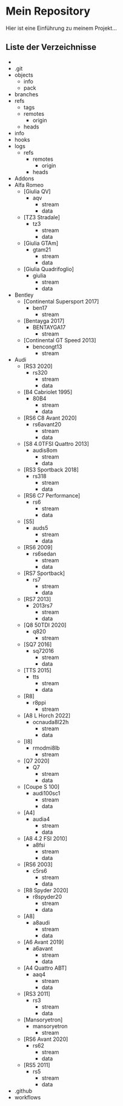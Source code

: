 # Mein Repository

Hier ist eine Einführung zu meinem Projekt...

## Liste der Verzeichnisse

<!-- DIR_LIST_START -->
   - 
   - .git
   - objects
      - info
      - pack
   - branches
   - refs
      - tags
      - remotes
         - origin
      - heads
   - info
   - hooks
   - logs
      - refs
         - remotes
            - origin
         - heads
   - Addons
   - Alfa Romeo
      - [Giulia QV]
         - aqv
            - stream
            - data
      - [TZ3 Stradale]
         - tz3
            - stream
            - data
      - [Giulia GTAm]
         - gtam21
            - stream
            - data
      - [Giulia Quadrifoglio]
         - giulia
            - stream
            - data
   - Bentley
      - [Continental Supersport 2017]
         - ben17
            - stream
      - [Bentayga 2017]
         - BENTAYGA17
            - stream
      - [Continental GT Speed 2013]
         - bencongt13
            - stream
   - Audi
      - [RS3 2020]
         - rs320
            - stream
            - data
      - [B4 Cabriolet 1995]
         - 80B4
            - stream
            - data
      - [RS6 C8 Avant 2020]
         - rs6avant20
            - stream
            - data
      - [S8 4.0TFSI Quattro 2013]
         - audis8om
            - stream
            - data
      - [RS3 Sportback 2018]
         - rs318
            - stream
            - data
      - [RS6 C7 Performance]
         - rs6
            - stream
            - data
      - [S5]
         - auds5
            - stream
            - data
      - [RS6 2009]
         - rs6sedan
            - stream
            - data
      - [RS7 Sportback]
         - rs7
            - stream
            - data
      - [RS7 2013]
         - 2013rs7
            - stream
            - data
      - [Q8 50TDI 2020]
         - q820
            - stream
      - [SQ7 2016]
         - sq72016
            - stream
            - data
      - [TTS 2015]
         - tts
            - stream
            - data
      - [R8]
         - r8ppi
            - stream
      - [A8 L Horch 2022]
         - ocnauda8l22h
            - stream
            - data
      - [I8]
         - rmodmi8lb
            - stream
      - [Q7 2020]
         - Q7
            - stream
            - data
      - [Coupe S 100]
         - audi100sc1
            - stream
            - data
      - [A4]
         - audia4
            - stream
            - data
      - [A8 4.2 FSI 2010]
         - a8fsi
            - stream
            - data
      - [RS6 2003]
         - c5rs6
            - stream
            - data
      - [R8 Spyder 2020]
         - r8spyder20
            - stream
            - data
      - [A8]
         - a8audi
            - stream
            - data
      - [A6 Avant 2019]
         - a6avant
            - stream
            - data
      - [A4 Quattro ABT]
         - aaq4
            - stream
            - data
      - [RS3 2011]
         - rs3
            - stream
            - data
      - [Mansoryetron]
         - mansoryetron
            - stream
      - [RS6 Avant 2020]
         - rs62
            - stream
            - data
      - [RS5 2011]
         - rs5
            - stream
            - data
   - .github
   - workflows
<!-- DIR_LIST_END -->
<!-- DIR_LIST_END -->
<!-- DIR_LIST_END -->
<!-- DIR_LIST_END -->
<!-- DIR_LIST_END -->
<!-- DIR_LIST_END -->
<!-- DIR_LIST_END -->
<!-- DIR_LIST_END -->
<!-- DIR_LIST_END -->
<!-- DIR_LIST_END -->
<!-- DIR_LIST_END -->
<!-- DIR_LIST_END -->
<!-- DIR_LIST_END -->
<!-- DIR_LIST_END -->
<!-- DIR_LIST_END -->
<!-- DIR_LIST_END -->
<!-- DIR_LIST_END -->
<!-- DIR_LIST_END -->
<!-- DIR_LIST_END -->
<!-- DIR_LIST_END -->
<!-- DIR_LIST_END -->
<!-- DIR_LIST_END -->
<!-- DIR_LIST_END -->
<!-- DIR_LIST_END -->
<!-- DIR_LIST_END -->
<!-- DIR_LIST_END -->
<!-- DIR_LIST_END -->
<!-- DIR_LIST_END -->
<!-- DIR_LIST_END -->
<!-- DIR_LIST_END -->
<!-- DIR_LIST_END -->
<!-- DIR_LIST_END -->
<!-- DIR_LIST_END -->
<!-- DIR_LIST_END -->
<!-- DIR_LIST_END -->
<!-- DIR_LIST_END -->
<!-- DIR_LIST_END -->
<!-- DIR_LIST_END -->
<!-- DIR_LIST_END -->
<!-- DIR_LIST_END -->
<!-- DIR_LIST_END -->
<!-- DIR_LIST_END -->
<!-- DIR_LIST_END -->
<!-- DIR_LIST_END -->
<!-- DIR_LIST_END -->
<!-- DIR_LIST_END -->
<!-- DIR_LIST_END -->
<!-- DIR_LIST_END -->
<!-- DIR_LIST_END -->
<!-- DIR_LIST_END -->
<!-- DIR_LIST_END -->
<!-- DIR_LIST_END -->
<!-- DIR_LIST_END -->
<!-- DIR_LIST_END -->
<!-- DIR_LIST_END -->
<!-- DIR_LIST_END -->
<!-- DIR_LIST_END -->
<!-- DIR_LIST_END -->
<!-- DIR_LIST_END -->
<!-- DIR_LIST_END -->
<!-- DIR_LIST_END -->
<!-- DIR_LIST_END -->
<!-- DIR_LIST_END -->
<!-- DIR_LIST_END -->
<!-- DIR_LIST_END -->
<!-- DIR_LIST_END -->
<!-- DIR_LIST_END -->
<!-- DIR_LIST_END -->
<!-- DIR_LIST_END -->
<!-- DIR_LIST_END -->
<!-- DIR_LIST_END -->
<!-- DIR_LIST_END -->
<!-- DIR_LIST_END -->
<!-- DIR_LIST_END -->
<!-- DIR_LIST_END -->
<!-- DIR_LIST_END -->
<!-- DIR_LIST_END -->
<!-- DIR_LIST_END -->
<!-- DIR_LIST_END -->
<!-- DIR_LIST_END -->
<!-- DIR_LIST_END -->
<!-- DIR_LIST_END -->
<!-- DIR_LIST_END -->
<!-- DIR_LIST_END -->
<!-- DIR_LIST_END -->
<!-- DIR_LIST_END -->
<!-- DIR_LIST_END -->
<!-- DIR_LIST_END -->
<!-- DIR_LIST_END -->
<!-- DIR_LIST_END -->
<!-- DIR_LIST_END -->
<!-- DIR_LIST_END -->
<!-- DIR_LIST_END -->
<!-- DIR_LIST_END -->
<!-- DIR_LIST_END -->
<!-- DIR_LIST_END -->
<!-- DIR_LIST_END -->
<!-- DIR_LIST_END -->
<!-- DIR_LIST_END -->
<!-- DIR_LIST_END -->
<!-- DIR_LIST_END -->
<!-- DIR_LIST_END -->
<!-- DIR_LIST_END -->
<!-- DIR_LIST_END -->
<!-- DIR_LIST_END -->
<!-- DIR_LIST_END -->
<!-- DIR_LIST_END -->
<!-- DIR_LIST_END -->
<!-- DIR_LIST_END -->
<!-- DIR_LIST_END -->
<!-- DIR_LIST_END -->
<!-- DIR_LIST_END -->
<!-- DIR_LIST_END -->
<!-- DIR_LIST_END -->
<!-- DIR_LIST_END -->
<!-- DIR_LIST_END -->
<!-- DIR_LIST_END -->
<!-- DIR_LIST_END -->
<!-- DIR_LIST_END -->
<!-- DIR_LIST_END -->
<!-- DIR_LIST_END -->
<!-- DIR_LIST_END -->
<!-- DIR_LIST_END -->
<!-- DIR_LIST_END -->
<!-- DIR_LIST_END -->
<!-- DIR_LIST_END -->
<!-- DIR_LIST_END -->
<!-- DIR_LIST_END -->
<!-- DIR_LIST_END -->
<!-- DIR_LIST_END -->
<!-- DIR_LIST_END -->
<!-- DIR_LIST_END -->
<!-- DIR_LIST_END -->
<!-- DIR_LIST_END -->
<!-- DIR_LIST_END -->
<!-- DIR_LIST_END -->
<!-- DIR_LIST_END -->
<!-- DIR_LIST_END -->
<!-- DIR_LIST_END -->
<!-- DIR_LIST_END -->
<!-- DIR_LIST_END -->
<!-- DIR_LIST_END -->
<!-- DIR_LIST_END -->
<!-- DIR_LIST_END -->
<!-- DIR_LIST_END -->
<!-- DIR_LIST_END -->
<!-- DIR_LIST_END -->
<!-- DIR_LIST_END -->
<!-- DIR_LIST_END -->
<!-- DIR_LIST_END -->
<!-- DIR_LIST_END -->
<!-- DIR_LIST_END -->
<!-- DIR_LIST_END -->
<!-- DIR_LIST_END -->
<!-- DIR_LIST_END -->
<!-- DIR_LIST_END -->
<!-- DIR_LIST_END -->
<!-- DIR_LIST_END -->
<!-- DIR_LIST_END -->
<!-- DIR_LIST_END -->
<!-- DIR_LIST_END -->
<!-- DIR_LIST_END -->
<!-- DIR_LIST_END -->
<!-- DIR_LIST_END -->
<!-- DIR_LIST_END -->
<!-- DIR_LIST_END -->
<!-- DIR_LIST_END -->
<!-- DIR_LIST_END -->
<!-- DIR_LIST_END -->
<!-- DIR_LIST_END -->
<!-- DIR_LIST_END -->
<!-- DIR_LIST_END -->
<!-- DIR_LIST_END -->
<!-- DIR_LIST_END -->
<!-- DIR_LIST_END -->
<!-- DIR_LIST_END -->
<!-- DIR_LIST_END -->
<!-- DIR_LIST_END -->
<!-- DIR_LIST_END -->
<!-- DIR_LIST_END -->
<!-- DIR_LIST_END -->
<!-- DIR_LIST_END -->
<!-- DIR_LIST_END -->
<!-- DIR_LIST_END -->
<!-- DIR_LIST_END -->
<!-- DIR_LIST_END -->
<!-- DIR_LIST_END -->
<!-- DIR_LIST_END -->
<!-- DIR_LIST_END -->
<!-- DIR_LIST_END -->
<!-- DIR_LIST_END -->
<!-- DIR_LIST_END -->
<!-- DIR_LIST_END -->
<!-- DIR_LIST_END -->
<!-- DIR_LIST_END -->
<!-- DIR_LIST_END -->
<!-- DIR_LIST_END -->
<!-- DIR_LIST_END -->
<!-- DIR_LIST_END -->
<!-- DIR_LIST_END -->
<!-- DIR_LIST_END -->
<!-- DIR_LIST_END -->
<!-- DIR_LIST_END -->
<!-- DIR_LIST_END -->
<!-- DIR_LIST_END -->
<!-- DIR_LIST_END -->
<!-- DIR_LIST_END -->
<!-- DIR_LIST_END -->
<!-- DIR_LIST_END -->
<!-- DIR_LIST_END -->
<!-- DIR_LIST_END -->
<!-- DIR_LIST_END -->
<!-- DIR_LIST_END -->
<!-- DIR_LIST_END -->
<!-- DIR_LIST_END -->
<!-- DIR_LIST_END -->
<!-- DIR_LIST_END -->
<!-- DIR_LIST_END -->
<!-- DIR_LIST_END -->
<!-- DIR_LIST_END -->
<!-- DIR_LIST_END -->
<!-- DIR_LIST_END -->
<!-- DIR_LIST_END -->
<!-- DIR_LIST_END -->
<!-- DIR_LIST_END -->
<!-- DIR_LIST_END -->
<!-- DIR_LIST_END -->
<!-- DIR_LIST_END -->
<!-- DIR_LIST_END -->
<!-- DIR_LIST_END -->
<!-- DIR_LIST_END -->
<!-- DIR_LIST_END -->
<!-- DIR_LIST_END -->
<!-- DIR_LIST_END -->
<!-- DIR_LIST_END -->
<!-- DIR_LIST_END -->
<!-- DIR_LIST_END -->
<!-- DIR_LIST_END -->
<!-- DIR_LIST_END -->
<!-- DIR_LIST_END -->
<!-- DIR_LIST_END -->
<!-- DIR_LIST_END -->
<!-- DIR_LIST_END -->
<!-- DIR_LIST_END -->
<!-- DIR_LIST_END -->
<!-- DIR_LIST_END -->
<!-- DIR_LIST_END -->
<!-- DIR_LIST_END -->
<!-- DIR_LIST_END -->
<!-- DIR_LIST_END -->
<!-- DIR_LIST_END -->
<!-- DIR_LIST_END -->
<!-- DIR_LIST_END -->
<!-- DIR_LIST_END -->
<!-- DIR_LIST_END -->
<!-- DIR_LIST_END -->
<!-- DIR_LIST_END -->
<!-- DIR_LIST_END -->
<!-- DIR_LIST_END -->
<!-- DIR_LIST_END -->
<!-- DIR_LIST_END -->
<!-- DIR_LIST_END -->
<!-- DIR_LIST_END -->
<!-- DIR_LIST_END -->
<!-- DIR_LIST_END -->
<!-- DIR_LIST_END -->
<!-- DIR_LIST_END -->
<!-- DIR_LIST_END -->
<!-- DIR_LIST_END -->
<!-- DIR_LIST_END -->
<!-- DIR_LIST_END -->
<!-- DIR_LIST_END -->
<!-- DIR_LIST_END -->
<!-- DIR_LIST_END -->
<!-- DIR_LIST_END -->
<!-- DIR_LIST_END -->
<!-- DIR_LIST_END -->
<!-- DIR_LIST_END -->
<!-- DIR_LIST_END -->
<!-- DIR_LIST_END -->
<!-- DIR_LIST_END -->
<!-- DIR_LIST_END -->
<!-- DIR_LIST_END -->
<!-- DIR_LIST_END -->
<!-- DIR_LIST_END -->
<!-- DIR_LIST_END -->
<!-- DIR_LIST_END -->
<!-- DIR_LIST_END -->
<!-- DIR_LIST_END -->
<!-- DIR_LIST_END -->
<!-- DIR_LIST_END -->
<!-- DIR_LIST_END -->
<!-- DIR_LIST_END -->
<!-- DIR_LIST_END -->
<!-- DIR_LIST_END -->
<!-- DIR_LIST_END -->
<!-- DIR_LIST_END -->
<!-- DIR_LIST_END -->
<!-- DIR_LIST_END -->
<!-- DIR_LIST_END -->
<!-- DIR_LIST_END -->
<!-- DIR_LIST_END -->
<!-- DIR_LIST_END -->
<!-- DIR_LIST_END -->
<!-- DIR_LIST_END -->
<!-- DIR_LIST_END -->
<!-- DIR_LIST_END -->
<!-- DIR_LIST_END -->
<!-- DIR_LIST_END -->
<!-- DIR_LIST_END -->
<!-- DIR_LIST_END -->
<!-- DIR_LIST_END -->
<!-- DIR_LIST_END -->
<!-- DIR_LIST_END -->
<!-- DIR_LIST_END -->
<!-- DIR_LIST_END -->
<!-- DIR_LIST_END -->
<!-- DIR_LIST_END -->
<!-- DIR_LIST_END -->
<!-- DIR_LIST_END -->
<!-- DIR_LIST_END -->
<!-- DIR_LIST_END -->
<!-- DIR_LIST_END -->
<!-- DIR_LIST_END -->
<!-- DIR_LIST_END -->
<!-- DIR_LIST_END -->
<!-- DIR_LIST_END -->
<!-- DIR_LIST_END -->
<!-- DIR_LIST_END -->
<!-- DIR_LIST_END -->
<!-- DIR_LIST_END -->
<!-- DIR_LIST_END -->
<!-- DIR_LIST_END -->
<!-- DIR_LIST_END -->
<!-- DIR_LIST_END -->
<!-- DIR_LIST_END -->
<!-- DIR_LIST_END -->
<!-- DIR_LIST_END -->
<!-- DIR_LIST_END -->
<!-- DIR_LIST_END -->
<!-- DIR_LIST_END -->
<!-- DIR_LIST_END -->
<!-- DIR_LIST_END -->
<!-- DIR_LIST_END -->
<!-- DIR_LIST_END -->
<!-- DIR_LIST_END -->
<!-- DIR_LIST_END -->
<!-- DIR_LIST_END -->
<!-- DIR_LIST_END -->
<!-- DIR_LIST_END -->
<!-- DIR_LIST_END -->
<!-- DIR_LIST_END -->
<!-- DIR_LIST_END -->
<!-- DIR_LIST_END -->
<!-- DIR_LIST_END -->
<!-- DIR_LIST_END -->
<!-- DIR_LIST_END -->
<!-- DIR_LIST_END -->
<!-- DIR_LIST_END -->
<!-- DIR_LIST_END -->
<!-- DIR_LIST_END -->
<!-- DIR_LIST_END -->
<!-- DIR_LIST_END -->
<!-- DIR_LIST_END -->
<!-- DIR_LIST_END -->
<!-- DIR_LIST_END -->
<!-- DIR_LIST_END -->
<!-- DIR_LIST_END -->
<!-- DIR_LIST_END -->
<!-- DIR_LIST_END -->
<!-- DIR_LIST_END -->
<!-- DIR_LIST_END -->
<!-- DIR_LIST_END -->
<!-- DIR_LIST_END -->
<!-- DIR_LIST_END -->
<!-- DIR_LIST_END -->
<!-- DIR_LIST_END -->
<!-- DIR_LIST_END -->
<!-- DIR_LIST_END -->
<!-- DIR_LIST_END -->
<!-- DIR_LIST_END -->
<!-- DIR_LIST_END -->
<!-- DIR_LIST_END -->
<!-- DIR_LIST_END -->
<!-- DIR_LIST_END -->
<!-- DIR_LIST_END -->
<!-- DIR_LIST_END -->
<!-- DIR_LIST_END -->
<!-- DIR_LIST_END -->
<!-- DIR_LIST_END -->
<!-- DIR_LIST_END -->
<!-- DIR_LIST_END -->
<!-- DIR_LIST_END -->
<!-- DIR_LIST_END -->
<!-- DIR_LIST_END -->
<!-- DIR_LIST_END -->
<!-- DIR_LIST_END -->
<!-- DIR_LIST_END -->
<!-- DIR_LIST_END -->
<!-- DIR_LIST_END -->
<!-- DIR_LIST_END -->
<!-- DIR_LIST_END -->
<!-- DIR_LIST_END -->
<!-- DIR_LIST_END -->
<!-- DIR_LIST_END -->
<!-- DIR_LIST_END -->
<!-- DIR_LIST_END -->
<!-- DIR_LIST_END -->
<!-- DIR_LIST_END -->
<!-- DIR_LIST_END -->
<!-- DIR_LIST_END -->
<!-- DIR_LIST_END -->
<!-- DIR_LIST_END -->
<!-- DIR_LIST_END -->
<!-- DIR_LIST_END -->
<!-- DIR_LIST_END -->
<!-- DIR_LIST_END -->
<!-- DIR_LIST_END -->
<!-- DIR_LIST_END -->
<!-- DIR_LIST_END -->
<!-- DIR_LIST_END -->
<!-- DIR_LIST_END -->
<!-- DIR_LIST_END -->
<!-- DIR_LIST_END -->
<!-- DIR_LIST_END -->
<!-- DIR_LIST_END -->
<!-- DIR_LIST_END -->
<!-- DIR_LIST_END -->
<!-- DIR_LIST_END -->
<!-- DIR_LIST_END -->
<!-- DIR_LIST_END -->
<!-- DIR_LIST_END -->
<!-- DIR_LIST_END -->
<!-- DIR_LIST_END -->
<!-- DIR_LIST_END -->
<!-- DIR_LIST_END -->
<!-- DIR_LIST_END -->
<!-- DIR_LIST_END -->
<!-- DIR_LIST_END -->
<!-- DIR_LIST_END -->
<!-- DIR_LIST_END -->
<!-- DIR_LIST_END -->
<!-- DIR_LIST_END -->
<!-- DIR_LIST_END -->
<!-- DIR_LIST_END -->
<!-- DIR_LIST_END -->
<!-- DIR_LIST_END -->
<!-- DIR_LIST_END -->
<!-- DIR_LIST_END -->
<!-- DIR_LIST_END -->
<!-- DIR_LIST_END -->
<!-- DIR_LIST_END -->
<!-- DIR_LIST_END -->
<!-- DIR_LIST_END -->
<!-- DIR_LIST_END -->
<!-- DIR_LIST_END -->
<!-- DIR_LIST_END -->
<!-- DIR_LIST_END -->
<!-- DIR_LIST_END -->
<!-- DIR_LIST_END -->
<!-- DIR_LIST_END -->
<!-- DIR_LIST_END -->
<!-- DIR_LIST_END -->
<!-- DIR_LIST_END -->
<!-- DIR_LIST_END -->
<!-- DIR_LIST_END -->
<!-- DIR_LIST_END -->
<!-- DIR_LIST_END -->
<!-- DIR_LIST_END -->
<!-- DIR_LIST_END -->
<!-- DIR_LIST_END -->
<!-- DIR_LIST_END -->
<!-- DIR_LIST_END -->
<!-- DIR_LIST_END -->
<!-- DIR_LIST_END -->
<!-- DIR_LIST_END -->
<!-- DIR_LIST_END -->
<!-- DIR_LIST_END -->
<!-- DIR_LIST_END -->
<!-- DIR_LIST_END -->
<!-- DIR_LIST_END -->
<!-- DIR_LIST_END -->
<!-- DIR_LIST_END -->
<!-- DIR_LIST_END -->
<!-- DIR_LIST_END -->
<!-- DIR_LIST_END -->
<!-- DIR_LIST_END -->
<!-- DIR_LIST_END -->
<!-- DIR_LIST_END -->
<!-- DIR_LIST_END -->
<!-- DIR_LIST_END -->
<!-- DIR_LIST_END -->
<!-- DIR_LIST_END -->
<!-- DIR_LIST_END -->
<!-- DIR_LIST_END -->
<!-- DIR_LIST_END -->
<!-- DIR_LIST_END -->
<!-- DIR_LIST_END -->
<!-- DIR_LIST_END -->
<!-- DIR_LIST_END -->
<!-- DIR_LIST_END -->
<!-- DIR_LIST_END -->
<!-- DIR_LIST_END -->
<!-- DIR_LIST_END -->
<!-- DIR_LIST_END -->
<!-- DIR_LIST_END -->
<!-- DIR_LIST_END -->
<!-- DIR_LIST_END -->
<!-- DIR_LIST_END -->
<!-- DIR_LIST_END -->
<!-- DIR_LIST_END -->
<!-- DIR_LIST_END -->
<!-- DIR_LIST_END -->
<!-- DIR_LIST_END -->
<!-- DIR_LIST_END -->
<!-- DIR_LIST_END -->
<!-- DIR_LIST_END -->
<!-- DIR_LIST_END -->
<!-- DIR_LIST_END -->
<!-- DIR_LIST_END -->
<!-- DIR_LIST_END -->
<!-- DIR_LIST_END -->
<!-- DIR_LIST_END -->
<!-- DIR_LIST_END -->
<!-- DIR_LIST_END -->
<!-- DIR_LIST_END -->
<!-- DIR_LIST_END -->
<!-- DIR_LIST_END -->
<!-- DIR_LIST_END -->
<!-- DIR_LIST_END -->
<!-- DIR_LIST_END -->
<!-- DIR_LIST_END -->
<!-- DIR_LIST_END -->
<!-- DIR_LIST_END -->
<!-- DIR_LIST_END -->
<!-- DIR_LIST_END -->
<!-- DIR_LIST_END -->
<!-- DIR_LIST_END -->
<!-- DIR_LIST_END -->
<!-- DIR_LIST_END -->
<!-- DIR_LIST_END -->
<!-- DIR_LIST_END -->
<!-- DIR_LIST_END -->
<!-- DIR_LIST_END -->
<!-- DIR_LIST_END -->
<!-- DIR_LIST_END -->
<!-- DIR_LIST_END -->
<!-- DIR_LIST_END -->
<!-- DIR_LIST_END -->
<!-- DIR_LIST_END -->
<!-- DIR_LIST_END -->
<!-- DIR_LIST_END -->
<!-- DIR_LIST_END -->
<!-- DIR_LIST_END -->
<!-- DIR_LIST_END -->
<!-- DIR_LIST_END -->
<!-- DIR_LIST_END -->
<!-- DIR_LIST_END -->
<!-- DIR_LIST_END -->
<!-- DIR_LIST_END -->
<!-- DIR_LIST_END -->
<!-- DIR_LIST_END -->
<!-- DIR_LIST_END -->
<!-- DIR_LIST_END -->
<!-- DIR_LIST_END -->
<!-- DIR_LIST_END -->
<!-- DIR_LIST_END -->
<!-- DIR_LIST_END -->
<!-- DIR_LIST_END -->
<!-- DIR_LIST_END -->
<!-- DIR_LIST_END -->
<!-- DIR_LIST_END -->
<!-- DIR_LIST_END -->
<!-- DIR_LIST_END -->
<!-- DIR_LIST_END -->
<!-- DIR_LIST_END -->
<!-- DIR_LIST_END -->
<!-- DIR_LIST_END -->
<!-- DIR_LIST_END -->
<!-- DIR_LIST_END -->
<!-- DIR_LIST_END -->
<!-- DIR_LIST_END -->
<!-- DIR_LIST_END -->
<!-- DIR_LIST_END -->
<!-- DIR_LIST_END -->
<!-- DIR_LIST_END -->
<!-- DIR_LIST_END -->
<!-- DIR_LIST_END -->
<!-- DIR_LIST_END -->
<!-- DIR_LIST_END -->
<!-- DIR_LIST_END -->
<!-- DIR_LIST_END -->
<!-- DIR_LIST_END -->
<!-- DIR_LIST_END -->
<!-- DIR_LIST_END -->
<!-- DIR_LIST_END -->
<!-- DIR_LIST_END -->
<!-- DIR_LIST_END -->
<!-- DIR_LIST_END -->
<!-- DIR_LIST_END -->
<!-- DIR_LIST_END -->
<!-- DIR_LIST_END -->
<!-- DIR_LIST_END -->
<!-- DIR_LIST_END -->
<!-- DIR_LIST_END -->
<!-- DIR_LIST_END -->
<!-- DIR_LIST_END -->
<!-- DIR_LIST_END -->
<!-- DIR_LIST_END -->
<!-- DIR_LIST_END -->
<!-- DIR_LIST_END -->
<!-- DIR_LIST_END -->
<!-- DIR_LIST_END -->
<!-- DIR_LIST_END -->
<!-- DIR_LIST_END -->
<!-- DIR_LIST_END -->
<!-- DIR_LIST_END -->
<!-- DIR_LIST_END -->
<!-- DIR_LIST_END -->
<!-- DIR_LIST_END -->
<!-- DIR_LIST_END -->
<!-- DIR_LIST_END -->
<!-- DIR_LIST_END -->
<!-- DIR_LIST_END -->
<!-- DIR_LIST_END -->
<!-- DIR_LIST_END -->
<!-- DIR_LIST_END -->
<!-- DIR_LIST_END -->
<!-- DIR_LIST_END -->
<!-- DIR_LIST_END -->
<!-- DIR_LIST_END -->
<!-- DIR_LIST_END -->
<!-- DIR_LIST_END -->
<!-- DIR_LIST_END -->
<!-- DIR_LIST_END -->
<!-- DIR_LIST_END -->
<!-- DIR_LIST_END -->
<!-- DIR_LIST_END -->
<!-- DIR_LIST_END -->
<!-- DIR_LIST_END -->
<!-- DIR_LIST_END -->
<!-- DIR_LIST_END -->
<!-- DIR_LIST_END -->
<!-- DIR_LIST_END -->
<!-- DIR_LIST_END -->
<!-- DIR_LIST_END -->
<!-- DIR_LIST_END -->
<!-- DIR_LIST_END -->
<!-- DIR_LIST_END -->
<!-- DIR_LIST_END -->
<!-- DIR_LIST_END -->
<!-- DIR_LIST_END -->
<!-- DIR_LIST_END -->
<!-- DIR_LIST_END -->
<!-- DIR_LIST_END -->
<!-- DIR_LIST_END -->
<!-- DIR_LIST_END -->
<!-- DIR_LIST_END -->
<!-- DIR_LIST_END -->
<!-- DIR_LIST_END -->
<!-- DIR_LIST_END -->
<!-- DIR_LIST_END -->
<!-- DIR_LIST_END -->
<!-- DIR_LIST_END -->
<!-- DIR_LIST_END -->
<!-- DIR_LIST_END -->
<!-- DIR_LIST_END -->
<!-- DIR_LIST_END -->
<!-- DIR_LIST_END -->
<!-- DIR_LIST_END -->
<!-- DIR_LIST_END -->
<!-- DIR_LIST_END -->
<!-- DIR_LIST_END -->
<!-- DIR_LIST_END -->
<!-- DIR_LIST_END -->
<!-- DIR_LIST_END -->
<!-- DIR_LIST_END -->
<!-- DIR_LIST_END -->
<!-- DIR_LIST_END -->
<!-- DIR_LIST_END -->
<!-- DIR_LIST_END -->
<!-- DIR_LIST_END -->
<!-- DIR_LIST_END -->
<!-- DIR_LIST_END -->
<!-- DIR_LIST_END -->
<!-- DIR_LIST_END -->
<!-- DIR_LIST_END -->
<!-- DIR_LIST_END -->
<!-- DIR_LIST_END -->
<!-- DIR_LIST_END -->
<!-- DIR_LIST_END -->
<!-- DIR_LIST_END -->
<!-- DIR_LIST_END -->
<!-- DIR_LIST_END -->
<!-- DIR_LIST_END -->
<!-- DIR_LIST_END -->
<!-- DIR_LIST_END -->
<!-- DIR_LIST_END -->
<!-- DIR_LIST_END -->
<!-- DIR_LIST_END -->
<!-- DIR_LIST_END -->
<!-- DIR_LIST_END -->
<!-- DIR_LIST_END -->
<!-- DIR_LIST_END -->
<!-- DIR_LIST_END -->
<!-- DIR_LIST_END -->
<!-- DIR_LIST_END -->
<!-- DIR_LIST_END -->
<!-- DIR_LIST_END -->
<!-- DIR_LIST_END -->
<!-- DIR_LIST_END -->
<!-- DIR_LIST_END -->
<!-- DIR_LIST_END -->
<!-- DIR_LIST_END -->
<!-- DIR_LIST_END -->
<!-- DIR_LIST_END -->
<!-- DIR_LIST_END -->
<!-- DIR_LIST_END -->
<!-- DIR_LIST_END -->
<!-- DIR_LIST_END -->
<!-- DIR_LIST_END -->
<!-- DIR_LIST_END -->
<!-- DIR_LIST_END -->
<!-- DIR_LIST_END -->
<!-- DIR_LIST_END -->
<!-- DIR_LIST_END -->
<!-- DIR_LIST_END -->
<!-- DIR_LIST_END -->
<!-- DIR_LIST_END -->
<!-- DIR_LIST_END -->
<!-- DIR_LIST_END -->
<!-- DIR_LIST_END -->
<!-- DIR_LIST_END -->
<!-- DIR_LIST_END -->
<!-- DIR_LIST_END -->
<!-- DIR_LIST_END -->
<!-- DIR_LIST_END -->
<!-- DIR_LIST_END -->
<!-- DIR_LIST_END -->
<!-- DIR_LIST_END -->
<!-- DIR_LIST_END -->
<!-- DIR_LIST_END -->
<!-- DIR_LIST_END -->
<!-- DIR_LIST_END -->
<!-- DIR_LIST_END -->
<!-- DIR_LIST_END -->
<!-- DIR_LIST_END -->
<!-- DIR_LIST_END -->
<!-- DIR_LIST_END -->
<!-- DIR_LIST_END -->
<!-- DIR_LIST_END -->
<!-- DIR_LIST_END -->
<!-- DIR_LIST_END -->
<!-- DIR_LIST_END -->
<!-- DIR_LIST_END -->
<!-- DIR_LIST_END -->
<!-- DIR_LIST_END -->
<!-- DIR_LIST_END -->
<!-- DIR_LIST_END -->
<!-- DIR_LIST_END -->
<!-- DIR_LIST_END -->
<!-- DIR_LIST_END -->
<!-- DIR_LIST_END -->
<!-- DIR_LIST_END -->
<!-- DIR_LIST_END -->
<!-- DIR_LIST_END -->
<!-- DIR_LIST_END -->
<!-- DIR_LIST_END -->
<!-- DIR_LIST_END -->
<!-- DIR_LIST_END -->
<!-- DIR_LIST_END -->
<!-- DIR_LIST_END -->
<!-- DIR_LIST_END -->
<!-- DIR_LIST_END -->
<!-- DIR_LIST_END -->
<!-- DIR_LIST_END -->
<!-- DIR_LIST_END -->
<!-- DIR_LIST_END -->
<!-- DIR_LIST_END -->
<!-- DIR_LIST_END -->
<!-- DIR_LIST_END -->
<!-- DIR_LIST_END -->
<!-- DIR_LIST_END -->
<!-- DIR_LIST_END -->
<!-- DIR_LIST_END -->
<!-- DIR_LIST_END -->
<!-- DIR_LIST_END -->
<!-- DIR_LIST_END -->
<!-- DIR_LIST_END -->
<!-- DIR_LIST_END -->
<!-- DIR_LIST_END -->
<!-- DIR_LIST_END -->
<!-- DIR_LIST_END -->
<!-- DIR_LIST_END -->
<!-- DIR_LIST_END -->
<!-- DIR_LIST_END -->
<!-- DIR_LIST_END -->
<!-- DIR_LIST_END -->
<!-- DIR_LIST_END -->
<!-- DIR_LIST_END -->
<!-- DIR_LIST_END -->
<!-- DIR_LIST_END -->
<!-- DIR_LIST_END -->
<!-- DIR_LIST_END -->
<!-- DIR_LIST_END -->
<!-- DIR_LIST_END -->
<!-- DIR_LIST_END -->
<!-- DIR_LIST_END -->
<!-- DIR_LIST_END -->
<!-- DIR_LIST_END -->
<!-- DIR_LIST_END -->
<!-- DIR_LIST_END -->
<!-- DIR_LIST_END -->
<!-- DIR_LIST_END -->
<!-- DIR_LIST_END -->
<!-- DIR_LIST_END -->
<!-- DIR_LIST_END -->
<!-- DIR_LIST_END -->
<!-- DIR_LIST_END -->
<!-- DIR_LIST_END -->
<!-- DIR_LIST_END -->
<!-- DIR_LIST_END -->
<!-- DIR_LIST_END -->
<!-- DIR_LIST_END -->
<!-- DIR_LIST_END -->
<!-- DIR_LIST_END -->
<!-- DIR_LIST_END -->
<!-- DIR_LIST_END -->
<!-- DIR_LIST_END -->
<!-- DIR_LIST_END -->
<!-- DIR_LIST_END -->
<!-- DIR_LIST_END -->
<!-- DIR_LIST_END -->
<!-- DIR_LIST_END -->
<!-- DIR_LIST_END -->
<!-- DIR_LIST_END -->
<!-- DIR_LIST_END -->
<!-- DIR_LIST_END -->
<!-- DIR_LIST_END -->
<!-- DIR_LIST_END -->
<!-- DIR_LIST_END -->
<!-- DIR_LIST_END -->
<!-- DIR_LIST_END -->
<!-- DIR_LIST_END -->
<!-- DIR_LIST_END -->
<!-- DIR_LIST_END -->
<!-- DIR_LIST_END -->
<!-- DIR_LIST_END -->
<!-- DIR_LIST_END -->
<!-- DIR_LIST_END -->
<!-- DIR_LIST_END -->
<!-- DIR_LIST_END -->
<!-- DIR_LIST_END -->
<!-- DIR_LIST_END -->
<!-- DIR_LIST_END -->
<!-- DIR_LIST_END -->
<!-- DIR_LIST_END -->
<!-- DIR_LIST_END -->
<!-- DIR_LIST_END -->
<!-- DIR_LIST_END -->
<!-- DIR_LIST_END -->
<!-- DIR_LIST_END -->
<!-- DIR_LIST_END -->
<!-- DIR_LIST_END -->
<!-- DIR_LIST_END -->
<!-- DIR_LIST_END -->
<!-- DIR_LIST_END -->
<!-- DIR_LIST_END -->
<!-- DIR_LIST_END -->
<!-- DIR_LIST_END -->
<!-- DIR_LIST_END -->
<!-- DIR_LIST_END -->
<!-- DIR_LIST_END -->
<!-- DIR_LIST_END -->
<!-- DIR_LIST_END -->
<!-- DIR_LIST_END -->
<!-- DIR_LIST_END -->
<!-- DIR_LIST_END -->
<!-- DIR_LIST_END -->
<!-- DIR_LIST_END -->
<!-- DIR_LIST_END -->
<!-- DIR_LIST_END -->
<!-- DIR_LIST_END -->
<!-- DIR_LIST_END -->
<!-- DIR_LIST_END -->
<!-- DIR_LIST_END -->
<!-- DIR_LIST_END -->
<!-- DIR_LIST_END -->
<!-- DIR_LIST_END -->
<!-- DIR_LIST_END -->
<!-- DIR_LIST_END -->
<!-- DIR_LIST_END -->
<!-- DIR_LIST_END -->
<!-- DIR_LIST_END -->
<!-- DIR_LIST_END -->
<!-- DIR_LIST_END -->
<!-- DIR_LIST_END -->
<!-- DIR_LIST_END -->
<!-- DIR_LIST_END -->
<!-- DIR_LIST_END -->
<!-- DIR_LIST_END -->
<!-- DIR_LIST_END -->
<!-- DIR_LIST_END -->
<!-- DIR_LIST_END -->
<!-- DIR_LIST_END -->
<!-- DIR_LIST_END -->
<!-- DIR_LIST_END -->
<!-- DIR_LIST_END -->
<!-- DIR_LIST_END -->
<!-- DIR_LIST_END -->
<!-- DIR_LIST_END -->
<!-- DIR_LIST_END -->
<!-- DIR_LIST_END -->
<!-- DIR_LIST_END -->
<!-- DIR_LIST_END -->
<!-- DIR_LIST_END -->
<!-- DIR_LIST_END -->
<!-- DIR_LIST_END -->
<!-- DIR_LIST_END -->
<!-- DIR_LIST_END -->
<!-- DIR_LIST_END -->
<!-- DIR_LIST_END -->
<!-- DIR_LIST_END -->
<!-- DIR_LIST_END -->
<!-- DIR_LIST_END -->
<!-- DIR_LIST_END -->
<!-- DIR_LIST_END -->
<!-- DIR_LIST_END -->
<!-- DIR_LIST_END -->
<!-- DIR_LIST_END -->
<!-- DIR_LIST_END -->
<!-- DIR_LIST_END -->
<!-- DIR_LIST_END -->
<!-- DIR_LIST_END -->
<!-- DIR_LIST_END -->
<!-- DIR_LIST_END -->
<!-- DIR_LIST_END -->
<!-- DIR_LIST_END -->
<!-- DIR_LIST_END -->
<!-- DIR_LIST_END -->
<!-- DIR_LIST_END -->
<!-- DIR_LIST_END -->
<!-- DIR_LIST_END -->
<!-- DIR_LIST_END -->
<!-- DIR_LIST_END -->
<!-- DIR_LIST_END -->
<!-- DIR_LIST_END -->
<!-- DIR_LIST_END -->
<!-- DIR_LIST_END -->
<!-- DIR_LIST_END -->
<!-- DIR_LIST_END -->
<!-- DIR_LIST_END -->
<!-- DIR_LIST_END -->
<!-- DIR_LIST_END -->
<!-- DIR_LIST_END -->
<!-- DIR_LIST_END -->
<!-- DIR_LIST_END -->
<!-- DIR_LIST_END -->
<!-- DIR_LIST_END -->
<!-- DIR_LIST_END -->
<!-- DIR_LIST_END -->
<!-- DIR_LIST_END -->
<!-- DIR_LIST_END -->
<!-- DIR_LIST_END -->
<!-- DIR_LIST_END -->
<!-- DIR_LIST_END -->
<!-- DIR_LIST_END -->
<!-- DIR_LIST_END -->
<!-- DIR_LIST_END -->
<!-- DIR_LIST_END -->
<!-- DIR_LIST_END -->
<!-- DIR_LIST_END -->
<!-- DIR_LIST_END -->
<!-- DIR_LIST_END -->
<!-- DIR_LIST_END -->
<!-- DIR_LIST_END -->
<!-- DIR_LIST_END -->
<!-- DIR_LIST_END -->
<!-- DIR_LIST_END -->
<!-- DIR_LIST_END -->
<!-- DIR_LIST_END -->
<!-- DIR_LIST_END -->
<!-- DIR_LIST_END -->
<!-- DIR_LIST_END -->
<!-- DIR_LIST_END -->
<!-- DIR_LIST_END -->
<!-- DIR_LIST_END -->
<!-- DIR_LIST_END -->
<!-- DIR_LIST_END -->
<!-- DIR_LIST_END -->
<!-- DIR_LIST_END -->
<!-- DIR_LIST_END -->
<!-- DIR_LIST_END -->
<!-- DIR_LIST_END -->
<!-- DIR_LIST_END -->
<!-- DIR_LIST_END -->
<!-- DIR_LIST_END -->
<!-- DIR_LIST_END -->
<!-- DIR_LIST_END -->
<!-- DIR_LIST_END -->
<!-- DIR_LIST_END -->
<!-- DIR_LIST_END -->
<!-- DIR_LIST_END -->
<!-- DIR_LIST_END -->
<!-- DIR_LIST_END -->
<!-- DIR_LIST_END -->
<!-- DIR_LIST_END -->
<!-- DIR_LIST_END -->
<!-- DIR_LIST_END -->
<!-- DIR_LIST_END -->
<!-- DIR_LIST_END -->
<!-- DIR_LIST_END -->
<!-- DIR_LIST_END -->
<!-- DIR_LIST_END -->
<!-- DIR_LIST_END -->
<!-- DIR_LIST_END -->
<!-- DIR_LIST_END -->
<!-- DIR_LIST_END -->
<!-- DIR_LIST_END -->
<!-- DIR_LIST_END -->
<!-- DIR_LIST_END -->
<!-- DIR_LIST_END -->
<!-- DIR_LIST_END -->
<!-- DIR_LIST_END -->
<!-- DIR_LIST_END -->
<!-- DIR_LIST_END -->
<!-- DIR_LIST_END -->
<!-- DIR_LIST_END -->
<!-- DIR_LIST_END -->
<!-- DIR_LIST_END -->
<!-- DIR_LIST_END -->
<!-- DIR_LIST_END -->
<!-- DIR_LIST_END -->
<!-- DIR_LIST_END -->
<!-- DIR_LIST_END -->
<!-- DIR_LIST_END -->
<!-- DIR_LIST_END -->
<!-- DIR_LIST_END -->
<!-- DIR_LIST_END -->
<!-- DIR_LIST_END -->
<!-- DIR_LIST_END -->
<!-- DIR_LIST_END -->
<!-- DIR_LIST_END -->
<!-- DIR_LIST_END -->
<!-- DIR_LIST_END -->
<!-- DIR_LIST_END -->
<!-- DIR_LIST_END -->
<!-- DIR_LIST_END -->
<!-- DIR_LIST_END -->
<!-- DIR_LIST_END -->
<!-- DIR_LIST_END -->
<!-- DIR_LIST_END -->
<!-- DIR_LIST_END -->
<!-- DIR_LIST_END -->
<!-- DIR_LIST_END -->
<!-- DIR_LIST_END -->
<!-- DIR_LIST_END -->
<!-- DIR_LIST_END -->
<!-- DIR_LIST_END -->
<!-- DIR_LIST_END -->
<!-- DIR_LIST_END -->
<!-- DIR_LIST_END -->
<!-- DIR_LIST_END -->
<!-- DIR_LIST_END -->
<!-- DIR_LIST_END -->
<!-- DIR_LIST_END -->
<!-- DIR_LIST_END -->
<!-- DIR_LIST_END -->
<!-- DIR_LIST_END -->
<!-- DIR_LIST_END -->
<!-- DIR_LIST_END -->
<!-- DIR_LIST_END -->
<!-- DIR_LIST_END -->
<!-- DIR_LIST_END -->
<!-- DIR_LIST_END -->
<!-- DIR_LIST_END -->
<!-- DIR_LIST_END -->
<!-- DIR_LIST_END -->
<!-- DIR_LIST_END -->
<!-- DIR_LIST_END -->
<!-- DIR_LIST_END -->
<!-- DIR_LIST_END -->
<!-- DIR_LIST_END -->
<!-- DIR_LIST_END -->
<!-- DIR_LIST_END -->
<!-- DIR_LIST_END -->
<!-- DIR_LIST_END -->
<!-- DIR_LIST_END -->
<!-- DIR_LIST_END -->
<!-- DIR_LIST_END -->
<!-- DIR_LIST_END -->
<!-- DIR_LIST_END -->
<!-- DIR_LIST_END -->
<!-- DIR_LIST_END -->
<!-- DIR_LIST_END -->
<!-- DIR_LIST_END -->
<!-- DIR_LIST_END -->
<!-- DIR_LIST_END -->
<!-- DIR_LIST_END -->
<!-- DIR_LIST_END -->
<!-- DIR_LIST_END -->
<!-- DIR_LIST_END -->
<!-- DIR_LIST_END -->
<!-- DIR_LIST_END -->
<!-- DIR_LIST_END -->
<!-- DIR_LIST_END -->
<!-- DIR_LIST_END -->
<!-- DIR_LIST_END -->
<!-- DIR_LIST_END -->
<!-- DIR_LIST_END -->
<!-- DIR_LIST_END -->
<!-- DIR_LIST_END -->
<!-- DIR_LIST_END -->
<!-- DIR_LIST_END -->
<!-- DIR_LIST_END -->
<!-- DIR_LIST_END -->
<!-- DIR_LIST_END -->
<!-- DIR_LIST_END -->
<!-- DIR_LIST_END -->
<!-- DIR_LIST_END -->
<!-- DIR_LIST_END -->
<!-- DIR_LIST_END -->
<!-- DIR_LIST_END -->
<!-- DIR_LIST_END -->
<!-- DIR_LIST_END -->
<!-- DIR_LIST_END -->
<!-- DIR_LIST_END -->
<!-- DIR_LIST_END -->
<!-- DIR_LIST_END -->
<!-- DIR_LIST_END -->
<!-- DIR_LIST_END -->
<!-- DIR_LIST_END -->
<!-- DIR_LIST_END -->
<!-- DIR_LIST_END -->
<!-- DIR_LIST_END -->
<!-- DIR_LIST_END -->
<!-- DIR_LIST_END -->
<!-- DIR_LIST_END -->
<!-- DIR_LIST_END -->
<!-- DIR_LIST_END -->
<!-- DIR_LIST_END -->
<!-- DIR_LIST_END -->
<!-- DIR_LIST_END -->
<!-- DIR_LIST_END -->
<!-- DIR_LIST_END -->
<!-- DIR_LIST_END -->
<!-- DIR_LIST_END -->
<!-- DIR_LIST_END -->
<!-- DIR_LIST_END -->
<!-- DIR_LIST_END -->
<!-- DIR_LIST_END -->
<!-- DIR_LIST_END -->
<!-- DIR_LIST_END -->
<!-- DIR_LIST_END -->
<!-- DIR_LIST_END -->
<!-- DIR_LIST_END -->
<!-- DIR_LIST_END -->
<!-- DIR_LIST_END -->
<!-- DIR_LIST_END -->
<!-- DIR_LIST_END -->
<!-- DIR_LIST_END -->
<!-- DIR_LIST_END -->
<!-- DIR_LIST_END -->
<!-- DIR_LIST_END -->
<!-- DIR_LIST_END -->
<!-- DIR_LIST_END -->
<!-- DIR_LIST_END -->
<!-- DIR_LIST_END -->
<!-- DIR_LIST_END -->
<!-- DIR_LIST_END -->
<!-- DIR_LIST_END -->
<!-- DIR_LIST_END -->
<!-- DIR_LIST_END -->
<!-- DIR_LIST_END -->
<!-- DIR_LIST_END -->
<!-- DIR_LIST_END -->
<!-- DIR_LIST_END -->
<!-- DIR_LIST_END -->
<!-- DIR_LIST_END -->
<!-- DIR_LIST_END -->
<!-- DIR_LIST_END -->
<!-- DIR_LIST_END -->
<!-- DIR_LIST_END -->
<!-- DIR_LIST_END -->
<!-- DIR_LIST_END -->
<!-- DIR_LIST_END -->
<!-- DIR_LIST_END -->
<!-- DIR_LIST_END -->
<!-- DIR_LIST_END -->
<!-- DIR_LIST_END -->
<!-- DIR_LIST_END -->
<!-- DIR_LIST_END -->
<!-- DIR_LIST_END -->
<!-- DIR_LIST_END -->
<!-- DIR_LIST_END -->
<!-- DIR_LIST_END -->
<!-- DIR_LIST_END -->
<!-- DIR_LIST_END -->
<!-- DIR_LIST_END -->
<!-- DIR_LIST_END -->
<!-- DIR_LIST_END -->
<!-- DIR_LIST_END -->
<!-- DIR_LIST_END -->
<!-- DIR_LIST_END -->
<!-- DIR_LIST_END -->
<!-- DIR_LIST_END -->
<!-- DIR_LIST_END -->
<!-- DIR_LIST_END -->
<!-- DIR_LIST_END -->
<!-- DIR_LIST_END -->
<!-- DIR_LIST_END -->
<!-- DIR_LIST_END -->
<!-- DIR_LIST_END -->
<!-- DIR_LIST_END -->
<!-- DIR_LIST_END -->
<!-- DIR_LIST_END -->
<!-- DIR_LIST_END -->
<!-- DIR_LIST_END -->
<!-- DIR_LIST_END -->
<!-- DIR_LIST_END -->
<!-- DIR_LIST_END -->
<!-- DIR_LIST_END -->
<!-- DIR_LIST_END -->
<!-- DIR_LIST_END -->
<!-- DIR_LIST_END -->
<!-- DIR_LIST_END -->
<!-- DIR_LIST_END -->
<!-- DIR_LIST_END -->
<!-- DIR_LIST_END -->
<!-- DIR_LIST_END -->
<!-- DIR_LIST_END -->
<!-- DIR_LIST_END -->
<!-- DIR_LIST_END -->
<!-- DIR_LIST_END -->
<!-- DIR_LIST_END -->
<!-- DIR_LIST_END -->
<!-- DIR_LIST_END -->
<!-- DIR_LIST_END -->
<!-- DIR_LIST_END -->
<!-- DIR_LIST_END -->
<!-- DIR_LIST_END -->
<!-- DIR_LIST_END -->
<!-- DIR_LIST_END -->
<!-- DIR_LIST_END -->
<!-- DIR_LIST_END -->
<!-- DIR_LIST_END -->
<!-- DIR_LIST_END -->
<!-- DIR_LIST_END -->
<!-- DIR_LIST_END -->
<!-- DIR_LIST_END -->
<!-- DIR_LIST_END -->
<!-- DIR_LIST_END -->
<!-- DIR_LIST_END -->
<!-- DIR_LIST_END -->
<!-- DIR_LIST_END -->
<!-- DIR_LIST_END -->
<!-- DIR_LIST_END -->
<!-- DIR_LIST_END -->
<!-- DIR_LIST_END -->
<!-- DIR_LIST_END -->
<!-- DIR_LIST_END -->
<!-- DIR_LIST_END -->
<!-- DIR_LIST_END -->
<!-- DIR_LIST_END -->
<!-- DIR_LIST_END -->
<!-- DIR_LIST_END -->
<!-- DIR_LIST_END -->
<!-- DIR_LIST_END -->
<!-- DIR_LIST_END -->
<!-- DIR_LIST_END -->
<!-- DIR_LIST_END -->
<!-- DIR_LIST_END -->
<!-- DIR_LIST_END -->
<!-- DIR_LIST_END -->
<!-- DIR_LIST_END -->
<!-- DIR_LIST_END -->
<!-- DIR_LIST_END -->
<!-- DIR_LIST_END -->
<!-- DIR_LIST_END -->
<!-- DIR_LIST_END -->
<!-- DIR_LIST_END -->
<!-- DIR_LIST_END -->
<!-- DIR_LIST_END -->
<!-- DIR_LIST_END -->
<!-- DIR_LIST_END -->
<!-- DIR_LIST_END -->
<!-- DIR_LIST_END -->
<!-- DIR_LIST_END -->
<!-- DIR_LIST_END -->
<!-- DIR_LIST_END -->
<!-- DIR_LIST_END -->
<!-- DIR_LIST_END -->
<!-- DIR_LIST_END -->
<!-- DIR_LIST_END -->
<!-- DIR_LIST_END -->
<!-- DIR_LIST_END -->
<!-- DIR_LIST_END -->
<!-- DIR_LIST_END -->
<!-- DIR_LIST_END -->
<!-- DIR_LIST_END -->
<!-- DIR_LIST_END -->
<!-- DIR_LIST_END -->
<!-- DIR_LIST_END -->
<!-- DIR_LIST_END -->
<!-- DIR_LIST_END -->
<!-- DIR_LIST_END -->
<!-- DIR_LIST_END -->
<!-- DIR_LIST_END -->
<!-- DIR_LIST_END -->
<!-- DIR_LIST_END -->
<!-- DIR_LIST_END -->
<!-- DIR_LIST_END -->
<!-- DIR_LIST_END -->
<!-- DIR_LIST_END -->
<!-- DIR_LIST_END -->
<!-- DIR_LIST_END -->
<!-- DIR_LIST_END -->
<!-- DIR_LIST_END -->
<!-- DIR_LIST_END -->
<!-- DIR_LIST_END -->
<!-- DIR_LIST_END -->
<!-- DIR_LIST_END -->
<!-- DIR_LIST_END -->
<!-- DIR_LIST_END -->
<!-- DIR_LIST_END -->
<!-- DIR_LIST_END -->
<!-- DIR_LIST_END -->
<!-- DIR_LIST_END -->
<!-- DIR_LIST_END -->
<!-- DIR_LIST_END -->
<!-- DIR_LIST_END -->
<!-- DIR_LIST_END -->
<!-- DIR_LIST_END -->
<!-- DIR_LIST_END -->
<!-- DIR_LIST_END -->
<!-- DIR_LIST_END -->
<!-- DIR_LIST_END -->
<!-- DIR_LIST_END -->
<!-- DIR_LIST_END -->
<!-- DIR_LIST_END -->
<!-- DIR_LIST_END -->
<!-- DIR_LIST_END -->
<!-- DIR_LIST_END -->
<!-- DIR_LIST_END -->
<!-- DIR_LIST_END -->
<!-- DIR_LIST_END -->
<!-- DIR_LIST_END -->
<!-- DIR_LIST_END -->
<!-- DIR_LIST_END -->
<!-- DIR_LIST_END -->
<!-- DIR_LIST_END -->
<!-- DIR_LIST_END -->
<!-- DIR_LIST_END -->
<!-- DIR_LIST_END -->
<!-- DIR_LIST_END -->
<!-- DIR_LIST_END -->
<!-- DIR_LIST_END -->
<!-- DIR_LIST_END -->
<!-- DIR_LIST_END -->
<!-- DIR_LIST_END -->
<!-- DIR_LIST_END -->
<!-- DIR_LIST_END -->
<!-- DIR_LIST_END -->
<!-- DIR_LIST_END -->
<!-- DIR_LIST_END -->
<!-- DIR_LIST_END -->
<!-- DIR_LIST_END -->
<!-- DIR_LIST_END -->
<!-- DIR_LIST_END -->
<!-- DIR_LIST_END -->
<!-- DIR_LIST_END -->
<!-- DIR_LIST_END -->
<!-- DIR_LIST_END -->
<!-- DIR_LIST_END -->
<!-- DIR_LIST_END -->
<!-- DIR_LIST_END -->
<!-- DIR_LIST_END -->
<!-- DIR_LIST_END -->
<!-- DIR_LIST_END -->
<!-- DIR_LIST_END -->
<!-- DIR_LIST_END -->
<!-- DIR_LIST_END -->
<!-- DIR_LIST_END -->
<!-- DIR_LIST_END -->
<!-- DIR_LIST_END -->
<!-- DIR_LIST_END -->
<!-- DIR_LIST_END -->
<!-- DIR_LIST_END -->
<!-- DIR_LIST_END -->
<!-- DIR_LIST_END -->
<!-- DIR_LIST_END -->
<!-- DIR_LIST_END -->
<!-- DIR_LIST_END -->
<!-- DIR_LIST_END -->
<!-- DIR_LIST_END -->
<!-- DIR_LIST_END -->
<!-- DIR_LIST_END -->
<!-- DIR_LIST_END -->
<!-- DIR_LIST_END -->
<!-- DIR_LIST_END -->
<!-- DIR_LIST_END -->
<!-- DIR_LIST_END -->
<!-- DIR_LIST_END -->
<!-- DIR_LIST_END -->
<!-- DIR_LIST_END -->
<!-- DIR_LIST_END -->
<!-- DIR_LIST_END -->
<!-- DIR_LIST_END -->
<!-- DIR_LIST_END -->
<!-- DIR_LIST_END -->
<!-- DIR_LIST_END -->
<!-- DIR_LIST_END -->
<!-- DIR_LIST_END -->
<!-- DIR_LIST_END -->
<!-- DIR_LIST_END -->
<!-- DIR_LIST_END -->
<!-- DIR_LIST_END -->
<!-- DIR_LIST_END -->
<!-- DIR_LIST_END -->
<!-- DIR_LIST_END -->
<!-- DIR_LIST_END -->
<!-- DIR_LIST_END -->
<!-- DIR_LIST_END -->
<!-- DIR_LIST_END -->
<!-- DIR_LIST_END -->
<!-- DIR_LIST_END -->
<!-- DIR_LIST_END -->
<!-- DIR_LIST_END -->
<!-- DIR_LIST_END -->
<!-- DIR_LIST_END -->
<!-- DIR_LIST_END -->
<!-- DIR_LIST_END -->
<!-- DIR_LIST_END -->
<!-- DIR_LIST_END -->
<!-- DIR_LIST_END -->
<!-- DIR_LIST_END -->
<!-- DIR_LIST_END -->
<!-- DIR_LIST_END -->
<!-- DIR_LIST_END -->
<!-- DIR_LIST_END -->
<!-- DIR_LIST_END -->
<!-- DIR_LIST_END -->
<!-- DIR_LIST_END -->
<!-- DIR_LIST_END -->
<!-- DIR_LIST_END -->
<!-- DIR_LIST_END -->
<!-- DIR_LIST_END -->
<!-- DIR_LIST_END -->
<!-- DIR_LIST_END -->
<!-- DIR_LIST_END -->
<!-- DIR_LIST_END -->
<!-- DIR_LIST_END -->
<!-- DIR_LIST_END -->
<!-- DIR_LIST_END -->
<!-- DIR_LIST_END -->
<!-- DIR_LIST_END -->
<!-- DIR_LIST_END -->
<!-- DIR_LIST_END -->
<!-- DIR_LIST_END -->
<!-- DIR_LIST_END -->
<!-- DIR_LIST_END -->
<!-- DIR_LIST_END -->
<!-- DIR_LIST_END -->
<!-- DIR_LIST_END -->
<!-- DIR_LIST_END -->
<!-- DIR_LIST_END -->
<!-- DIR_LIST_END -->
<!-- DIR_LIST_END -->
<!-- DIR_LIST_END -->
<!-- DIR_LIST_END -->
<!-- DIR_LIST_END -->
<!-- DIR_LIST_END -->
<!-- DIR_LIST_END -->
<!-- DIR_LIST_END -->
<!-- DIR_LIST_END -->
<!-- DIR_LIST_END -->
<!-- DIR_LIST_END -->
<!-- DIR_LIST_END -->
<!-- DIR_LIST_END -->
<!-- DIR_LIST_END -->
<!-- DIR_LIST_END -->
<!-- DIR_LIST_END -->
<!-- DIR_LIST_END -->
<!-- DIR_LIST_END -->
<!-- DIR_LIST_END -->
<!-- DIR_LIST_END -->
<!-- DIR_LIST_END -->
<!-- DIR_LIST_END -->
<!-- DIR_LIST_END -->
<!-- DIR_LIST_END -->
<!-- DIR_LIST_END -->
<!-- DIR_LIST_END -->
<!-- DIR_LIST_END -->
<!-- DIR_LIST_END -->
<!-- DIR_LIST_END -->
<!-- DIR_LIST_END -->
<!-- DIR_LIST_END -->
<!-- DIR_LIST_END -->
<!-- DIR_LIST_END -->
<!-- DIR_LIST_END -->
<!-- DIR_LIST_END -->
<!-- DIR_LIST_END -->
<!-- DIR_LIST_END -->
<!-- DIR_LIST_END -->
<!-- DIR_LIST_END -->
<!-- DIR_LIST_END -->
<!-- DIR_LIST_END -->
<!-- DIR_LIST_END -->
<!-- DIR_LIST_END -->
<!-- DIR_LIST_END -->
<!-- DIR_LIST_END -->
<!-- DIR_LIST_END -->
<!-- DIR_LIST_END -->
<!-- DIR_LIST_END -->
<!-- DIR_LIST_END -->
<!-- DIR_LIST_END -->
<!-- DIR_LIST_END -->
<!-- DIR_LIST_END -->
<!-- DIR_LIST_END -->
<!-- DIR_LIST_END -->
<!-- DIR_LIST_END -->
<!-- DIR_LIST_END -->
<!-- DIR_LIST_END -->
<!-- DIR_LIST_END -->
<!-- DIR_LIST_END -->
<!-- DIR_LIST_END -->
<!-- DIR_LIST_END -->
<!-- DIR_LIST_END -->
<!-- DIR_LIST_END -->
<!-- DIR_LIST_END -->
<!-- DIR_LIST_END -->
<!-- DIR_LIST_END -->
<!-- DIR_LIST_END -->
<!-- DIR_LIST_END -->
<!-- DIR_LIST_END -->
<!-- DIR_LIST_END -->
<!-- DIR_LIST_END -->
<!-- DIR_LIST_END -->
<!-- DIR_LIST_END -->
<!-- DIR_LIST_END -->
<!-- DIR_LIST_END -->
<!-- DIR_LIST_END -->
<!-- DIR_LIST_END -->
<!-- DIR_LIST_END -->
<!-- DIR_LIST_END -->
<!-- DIR_LIST_END -->
<!-- DIR_LIST_END -->
<!-- DIR_LIST_END -->
<!-- DIR_LIST_END -->
<!-- DIR_LIST_END -->
<!-- DIR_LIST_END -->
<!-- DIR_LIST_END -->
<!-- DIR_LIST_END -->
<!-- DIR_LIST_END -->
<!-- DIR_LIST_END -->
<!-- DIR_LIST_END -->
<!-- DIR_LIST_END -->
<!-- DIR_LIST_END -->
<!-- DIR_LIST_END -->
<!-- DIR_LIST_END -->
<!-- DIR_LIST_END -->
<!-- DIR_LIST_END -->
<!-- DIR_LIST_END -->
<!-- DIR_LIST_END -->
<!-- DIR_LIST_END -->
<!-- DIR_LIST_END -->
<!-- DIR_LIST_END -->
<!-- DIR_LIST_END -->
<!-- DIR_LIST_END -->
<!-- DIR_LIST_END -->
<!-- DIR_LIST_END -->
<!-- DIR_LIST_END -->
<!-- DIR_LIST_END -->
<!-- DIR_LIST_END -->
<!-- DIR_LIST_END -->
<!-- DIR_LIST_END -->
<!-- DIR_LIST_END -->
<!-- DIR_LIST_END -->
<!-- DIR_LIST_END -->
<!-- DIR_LIST_END -->
<!-- DIR_LIST_END -->
<!-- DIR_LIST_END -->
<!-- DIR_LIST_END -->
<!-- DIR_LIST_END -->
<!-- DIR_LIST_END -->
<!-- DIR_LIST_END -->
<!-- DIR_LIST_END -->
<!-- DIR_LIST_END -->
<!-- DIR_LIST_END -->
<!-- DIR_LIST_END -->
<!-- DIR_LIST_END -->
<!-- DIR_LIST_END -->
<!-- DIR_LIST_END -->
<!-- DIR_LIST_END -->
<!-- DIR_LIST_END -->
<!-- DIR_LIST_END -->
<!-- DIR_LIST_END -->
<!-- DIR_LIST_END -->
<!-- DIR_LIST_END -->
<!-- DIR_LIST_END -->
<!-- DIR_LIST_END -->
<!-- DIR_LIST_END -->
<!-- DIR_LIST_END -->
<!-- DIR_LIST_END -->
<!-- DIR_LIST_END -->
<!-- DIR_LIST_END -->
<!-- DIR_LIST_END -->
<!-- DIR_LIST_END -->
<!-- DIR_LIST_END -->
<!-- DIR_LIST_END -->
<!-- DIR_LIST_END -->
<!-- DIR_LIST_END -->
<!-- DIR_LIST_END -->
<!-- DIR_LIST_END -->
<!-- DIR_LIST_END -->
<!-- DIR_LIST_END -->
<!-- DIR_LIST_END -->
<!-- DIR_LIST_END -->
<!-- DIR_LIST_END -->
<!-- DIR_LIST_END -->
<!-- DIR_LIST_END -->
<!-- DIR_LIST_END -->
<!-- DIR_LIST_END -->
<!-- DIR_LIST_END -->
<!-- DIR_LIST_END -->
<!-- DIR_LIST_END -->
<!-- DIR_LIST_END -->
<!-- DIR_LIST_END -->
<!-- DIR_LIST_END -->
<!-- DIR_LIST_END -->
<!-- DIR_LIST_END -->
<!-- DIR_LIST_END -->
<!-- DIR_LIST_END -->
<!-- DIR_LIST_END -->
<!-- DIR_LIST_END -->
<!-- DIR_LIST_END -->
<!-- DIR_LIST_END -->
<!-- DIR_LIST_END -->
<!-- DIR_LIST_END -->
<!-- DIR_LIST_END -->
<!-- DIR_LIST_END -->
<!-- DIR_LIST_END -->
<!-- DIR_LIST_END -->
<!-- DIR_LIST_END -->
<!-- DIR_LIST_END -->
<!-- DIR_LIST_END -->
<!-- DIR_LIST_END -->
<!-- DIR_LIST_END -->
<!-- DIR_LIST_END -->
<!-- DIR_LIST_END -->
<!-- DIR_LIST_END -->
<!-- DIR_LIST_END -->
<!-- DIR_LIST_END -->
<!-- DIR_LIST_END -->
<!-- DIR_LIST_END -->
<!-- DIR_LIST_END -->
<!-- DIR_LIST_END -->
<!-- DIR_LIST_END -->
<!-- DIR_LIST_END -->
<!-- DIR_LIST_END -->
<!-- DIR_LIST_END -->
<!-- DIR_LIST_END -->
<!-- DIR_LIST_END -->
<!-- DIR_LIST_END -->
<!-- DIR_LIST_END -->
<!-- DIR_LIST_END -->
<!-- DIR_LIST_END -->
<!-- DIR_LIST_END -->
<!-- DIR_LIST_END -->
<!-- DIR_LIST_END -->
<!-- DIR_LIST_END -->
<!-- DIR_LIST_END -->
<!-- DIR_LIST_END -->
<!-- DIR_LIST_END -->
<!-- DIR_LIST_END -->
<!-- DIR_LIST_END -->
<!-- DIR_LIST_END -->
<!-- DIR_LIST_END -->
<!-- DIR_LIST_END -->
<!-- DIR_LIST_END -->
<!-- DIR_LIST_END -->
<!-- DIR_LIST_END -->
<!-- DIR_LIST_END -->
<!-- DIR_LIST_END -->
<!-- DIR_LIST_END -->
<!-- DIR_LIST_END -->
<!-- DIR_LIST_END -->
<!-- DIR_LIST_END -->
<!-- DIR_LIST_END -->
<!-- DIR_LIST_END -->
<!-- DIR_LIST_END -->
<!-- DIR_LIST_END -->
<!-- DIR_LIST_END -->
<!-- DIR_LIST_END -->
<!-- DIR_LIST_END -->
<!-- DIR_LIST_END -->
<!-- DIR_LIST_END -->
<!-- DIR_LIST_END -->
<!-- DIR_LIST_END -->
<!-- DIR_LIST_END -->
<!-- DIR_LIST_END -->
<!-- DIR_LIST_END -->
<!-- DIR_LIST_END -->
<!-- DIR_LIST_END -->
<!-- DIR_LIST_END -->
<!-- DIR_LIST_END -->
<!-- DIR_LIST_END -->
<!-- DIR_LIST_END -->
<!-- DIR_LIST_END -->
<!-- DIR_LIST_END -->
<!-- DIR_LIST_END -->
<!-- DIR_LIST_END -->
<!-- DIR_LIST_END -->
<!-- DIR_LIST_END -->
<!-- DIR_LIST_END -->
<!-- DIR_LIST_END -->
<!-- DIR_LIST_END -->
<!-- DIR_LIST_END -->
<!-- DIR_LIST_END -->
<!-- DIR_LIST_END -->
<!-- DIR_LIST_END -->
<!-- DIR_LIST_END -->
<!-- DIR_LIST_END -->
<!-- DIR_LIST_END -->
<!-- DIR_LIST_END -->
<!-- DIR_LIST_END -->
<!-- DIR_LIST_END -->
<!-- DIR_LIST_END -->
<!-- DIR_LIST_END -->
<!-- DIR_LIST_END -->
<!-- DIR_LIST_END -->
<!-- DIR_LIST_END -->
<!-- DIR_LIST_END -->
<!-- DIR_LIST_END -->
<!-- DIR_LIST_END -->
<!-- DIR_LIST_END -->
<!-- DIR_LIST_END -->
<!-- DIR_LIST_END -->
<!-- DIR_LIST_END -->
<!-- DIR_LIST_END -->
<!-- DIR_LIST_END -->
<!-- DIR_LIST_END -->
<!-- DIR_LIST_END -->
<!-- DIR_LIST_END -->
<!-- DIR_LIST_END -->
<!-- DIR_LIST_END -->
<!-- DIR_LIST_END -->
<!-- DIR_LIST_END -->
<!-- DIR_LIST_END -->
<!-- DIR_LIST_END -->
<!-- DIR_LIST_END -->
<!-- DIR_LIST_END -->
<!-- DIR_LIST_END -->
<!-- DIR_LIST_END -->
<!-- DIR_LIST_END -->
<!-- DIR_LIST_END -->
<!-- DIR_LIST_END -->
<!-- DIR_LIST_END -->
<!-- DIR_LIST_END -->
<!-- DIR_LIST_END -->
<!-- DIR_LIST_END -->
<!-- DIR_LIST_END -->
<!-- DIR_LIST_END -->
<!-- DIR_LIST_END -->
<!-- DIR_LIST_END -->
<!-- DIR_LIST_END -->
<!-- DIR_LIST_END -->
<!-- DIR_LIST_END -->
<!-- DIR_LIST_END -->
<!-- DIR_LIST_END -->
<!-- DIR_LIST_END -->
<!-- DIR_LIST_END -->
<!-- DIR_LIST_END -->
<!-- DIR_LIST_END -->
<!-- DIR_LIST_END -->
<!-- DIR_LIST_END -->
<!-- DIR_LIST_END -->
<!-- DIR_LIST_END -->
<!-- DIR_LIST_END -->
<!-- DIR_LIST_END -->
<!-- DIR_LIST_END -->
<!-- DIR_LIST_END -->
<!-- DIR_LIST_END -->
<!-- DIR_LIST_END -->
<!-- DIR_LIST_END -->
<!-- DIR_LIST_END -->
<!-- DIR_LIST_END -->
<!-- DIR_LIST_END -->
<!-- DIR_LIST_END -->
<!-- DIR_LIST_END -->
<!-- DIR_LIST_END -->
<!-- DIR_LIST_END -->
<!-- DIR_LIST_END -->
<!-- DIR_LIST_END -->
<!-- DIR_LIST_END -->
<!-- DIR_LIST_END -->
<!-- DIR_LIST_END -->
<!-- DIR_LIST_END -->
<!-- DIR_LIST_END -->
<!-- DIR_LIST_END -->
<!-- DIR_LIST_END -->
<!-- DIR_LIST_END -->
<!-- DIR_LIST_END -->
<!-- DIR_LIST_END -->
<!-- DIR_LIST_END -->
<!-- DIR_LIST_END -->
<!-- DIR_LIST_END -->
<!-- DIR_LIST_END -->
<!-- DIR_LIST_END -->
<!-- DIR_LIST_END -->
<!-- DIR_LIST_END -->
<!-- DIR_LIST_END -->
<!-- DIR_LIST_END -->
<!-- DIR_LIST_END -->
<!-- DIR_LIST_END -->
<!-- DIR_LIST_END -->
<!-- DIR_LIST_END -->
<!-- DIR_LIST_END -->
<!-- DIR_LIST_END -->
<!-- DIR_LIST_END -->
<!-- DIR_LIST_END -->
<!-- DIR_LIST_END -->
<!-- DIR_LIST_END -->
<!-- DIR_LIST_END -->
<!-- DIR_LIST_END -->
<!-- DIR_LIST_END -->
<!-- DIR_LIST_END -->
<!-- DIR_LIST_END -->
<!-- DIR_LIST_END -->
<!-- DIR_LIST_END -->
<!-- DIR_LIST_END -->
<!-- DIR_LIST_END -->
<!-- DIR_LIST_END -->
<!-- DIR_LIST_END -->
<!-- DIR_LIST_END -->
<!-- DIR_LIST_END -->
<!-- DIR_LIST_END -->
<!-- DIR_LIST_END -->
<!-- DIR_LIST_END -->
<!-- DIR_LIST_END -->
<!-- DIR_LIST_END -->
<!-- DIR_LIST_END -->
<!-- DIR_LIST_END -->
<!-- DIR_LIST_END -->
<!-- DIR_LIST_END -->
<!-- DIR_LIST_END -->
<!-- DIR_LIST_END -->
<!-- DIR_LIST_END -->
<!-- DIR_LIST_END -->
<!-- DIR_LIST_END -->
<!-- DIR_LIST_END -->
<!-- DIR_LIST_END -->
<!-- DIR_LIST_END -->
<!-- DIR_LIST_END -->
<!-- DIR_LIST_END -->
<!-- DIR_LIST_END -->
<!-- DIR_LIST_END -->
<!-- DIR_LIST_END -->
<!-- DIR_LIST_END -->
<!-- DIR_LIST_END -->
<!-- DIR_LIST_END -->
<!-- DIR_LIST_END -->
<!-- DIR_LIST_END -->
<!-- DIR_LIST_END -->
<!-- DIR_LIST_END -->
<!-- DIR_LIST_END -->
<!-- DIR_LIST_END -->
<!-- DIR_LIST_END -->
<!-- DIR_LIST_END -->
<!-- DIR_LIST_END -->
<!-- DIR_LIST_END -->
<!-- DIR_LIST_END -->
<!-- DIR_LIST_END -->
<!-- DIR_LIST_END -->
<!-- DIR_LIST_END -->
<!-- DIR_LIST_END -->
<!-- DIR_LIST_END -->
<!-- DIR_LIST_END -->
<!-- DIR_LIST_END -->
<!-- DIR_LIST_END -->
<!-- DIR_LIST_END -->
<!-- DIR_LIST_END -->
<!-- DIR_LIST_END -->
<!-- DIR_LIST_END -->
<!-- DIR_LIST_END -->
<!-- DIR_LIST_END -->
<!-- DIR_LIST_END -->
<!-- DIR_LIST_END -->
<!-- DIR_LIST_END -->
<!-- DIR_LIST_END -->
<!-- DIR_LIST_END -->
<!-- DIR_LIST_END -->
<!-- DIR_LIST_END -->
<!-- DIR_LIST_END -->
<!-- DIR_LIST_END -->
<!-- DIR_LIST_END -->
<!-- DIR_LIST_END -->
<!-- DIR_LIST_END -->
<!-- DIR_LIST_END -->
<!-- DIR_LIST_END -->
<!-- DIR_LIST_END -->
<!-- DIR_LIST_END -->
<!-- DIR_LIST_END -->
<!-- DIR_LIST_END -->
<!-- DIR_LIST_END -->
<!-- DIR_LIST_END -->
<!-- DIR_LIST_END -->
<!-- DIR_LIST_END -->
<!-- DIR_LIST_END -->
<!-- DIR_LIST_END -->
<!-- DIR_LIST_END -->
<!-- DIR_LIST_END -->
<!-- DIR_LIST_END -->
<!-- DIR_LIST_END -->
<!-- DIR_LIST_END -->
<!-- DIR_LIST_END -->
<!-- DIR_LIST_END -->
<!-- DIR_LIST_END -->
<!-- DIR_LIST_END -->
<!-- DIR_LIST_END -->
<!-- DIR_LIST_END -->
<!-- DIR_LIST_END -->
<!-- DIR_LIST_END -->
<!-- DIR_LIST_END -->
<!-- DIR_LIST_END -->
<!-- DIR_LIST_END -->
<!-- DIR_LIST_END -->
<!-- DIR_LIST_END -->
<!-- DIR_LIST_END -->
<!-- DIR_LIST_END -->
<!-- DIR_LIST_END -->
<!-- DIR_LIST_END -->
<!-- DIR_LIST_END -->
<!-- DIR_LIST_END -->
<!-- DIR_LIST_END -->
<!-- DIR_LIST_END -->
<!-- DIR_LIST_END -->
<!-- DIR_LIST_END -->
<!-- DIR_LIST_END -->
<!-- DIR_LIST_END -->
<!-- DIR_LIST_END -->
<!-- DIR_LIST_END -->
<!-- DIR_LIST_END -->
<!-- DIR_LIST_END -->
<!-- DIR_LIST_END -->
<!-- DIR_LIST_END -->
<!-- DIR_LIST_END -->
<!-- DIR_LIST_END -->
<!-- DIR_LIST_END -->
<!-- DIR_LIST_END -->
<!-- DIR_LIST_END -->
<!-- DIR_LIST_END -->
<!-- DIR_LIST_END -->
<!-- DIR_LIST_END -->
<!-- DIR_LIST_END -->
<!-- DIR_LIST_END -->
<!-- DIR_LIST_END -->
<!-- DIR_LIST_END -->
<!-- DIR_LIST_END -->
<!-- DIR_LIST_END -->
<!-- DIR_LIST_END -->
<!-- DIR_LIST_END -->
<!-- DIR_LIST_END -->
<!-- DIR_LIST_END -->
<!-- DIR_LIST_END -->
<!-- DIR_LIST_END -->
<!-- DIR_LIST_END -->
<!-- DIR_LIST_END -->
<!-- DIR_LIST_END -->
<!-- DIR_LIST_END -->
<!-- DIR_LIST_END -->
<!-- DIR_LIST_END -->
<!-- DIR_LIST_END -->
<!-- DIR_LIST_END -->
<!-- DIR_LIST_END -->
<!-- DIR_LIST_END -->
<!-- DIR_LIST_END -->
<!-- DIR_LIST_END -->
<!-- DIR_LIST_END -->
<!-- DIR_LIST_END -->
<!-- DIR_LIST_END -->
<!-- DIR_LIST_END -->
<!-- DIR_LIST_END -->
<!-- DIR_LIST_END -->
<!-- DIR_LIST_END -->
<!-- DIR_LIST_END -->
<!-- DIR_LIST_END -->
<!-- DIR_LIST_END -->
<!-- DIR_LIST_END -->
<!-- DIR_LIST_END -->
<!-- DIR_LIST_END -->
<!-- DIR_LIST_END -->
<!-- DIR_LIST_END -->
<!-- DIR_LIST_END -->
<!-- DIR_LIST_END -->
<!-- DIR_LIST_END -->
<!-- DIR_LIST_END -->
<!-- DIR_LIST_END -->
<!-- DIR_LIST_END -->
<!-- DIR_LIST_END -->
<!-- DIR_LIST_END -->
<!-- DIR_LIST_END -->
<!-- DIR_LIST_END -->
<!-- DIR_LIST_END -->
<!-- DIR_LIST_END -->
<!-- DIR_LIST_END -->
<!-- DIR_LIST_END -->
<!-- DIR_LIST_END -->
<!-- DIR_LIST_END -->
<!-- DIR_LIST_END -->
<!-- DIR_LIST_END -->
<!-- DIR_LIST_END -->
<!-- DIR_LIST_END -->
<!-- DIR_LIST_END -->
<!-- DIR_LIST_END -->
<!-- DIR_LIST_END -->
<!-- DIR_LIST_END -->
<!-- DIR_LIST_END -->
<!-- DIR_LIST_END -->
<!-- DIR_LIST_END -->
<!-- DIR_LIST_END -->
<!-- DIR_LIST_END -->
<!-- DIR_LIST_END -->
<!-- DIR_LIST_END -->
<!-- DIR_LIST_END -->
<!-- DIR_LIST_END -->
<!-- DIR_LIST_END -->
<!-- DIR_LIST_END -->
<!-- DIR_LIST_END -->
<!-- DIR_LIST_END -->
<!-- DIR_LIST_END -->
<!-- DIR_LIST_END -->
<!-- DIR_LIST_END -->
<!-- DIR_LIST_END -->
<!-- DIR_LIST_END -->
<!-- DIR_LIST_END -->
<!-- DIR_LIST_END -->
<!-- DIR_LIST_END -->
<!-- DIR_LIST_END -->
<!-- DIR_LIST_END -->
<!-- DIR_LIST_END -->
<!-- DIR_LIST_END -->
<!-- DIR_LIST_END -->
<!-- DIR_LIST_END -->
<!-- DIR_LIST_END -->
<!-- DIR_LIST_END -->
<!-- DIR_LIST_END -->
<!-- DIR_LIST_END -->
<!-- DIR_LIST_END -->
<!-- DIR_LIST_END -->
<!-- DIR_LIST_END -->
<!-- DIR_LIST_END -->
<!-- DIR_LIST_END -->
<!-- DIR_LIST_END -->
<!-- DIR_LIST_END -->
<!-- DIR_LIST_END -->
<!-- DIR_LIST_END -->
<!-- DIR_LIST_END -->
<!-- DIR_LIST_END -->
<!-- DIR_LIST_END -->
<!-- DIR_LIST_END -->
<!-- DIR_LIST_END -->
<!-- DIR_LIST_END -->
<!-- DIR_LIST_END -->
<!-- DIR_LIST_END -->
<!-- DIR_LIST_END -->
<!-- DIR_LIST_END -->
<!-- DIR_LIST_END -->
<!-- DIR_LIST_END -->
<!-- DIR_LIST_END -->
<!-- DIR_LIST_END -->
<!-- DIR_LIST_END -->
<!-- DIR_LIST_END -->
<!-- DIR_LIST_END -->
<!-- DIR_LIST_END -->
<!-- DIR_LIST_END -->
<!-- DIR_LIST_END -->
<!-- DIR_LIST_END -->
<!-- DIR_LIST_END -->
<!-- DIR_LIST_END -->
<!-- DIR_LIST_END -->
<!-- DIR_LIST_END -->
<!-- DIR_LIST_END -->
<!-- DIR_LIST_END -->
<!-- DIR_LIST_END -->
<!-- DIR_LIST_END -->
<!-- DIR_LIST_END -->
<!-- DIR_LIST_END -->
<!-- DIR_LIST_END -->
<!-- DIR_LIST_END -->
<!-- DIR_LIST_END -->
<!-- DIR_LIST_END -->
<!-- DIR_LIST_END -->
<!-- DIR_LIST_END -->
<!-- DIR_LIST_END -->
<!-- DIR_LIST_END -->
<!-- DIR_LIST_END -->
<!-- DIR_LIST_END -->
<!-- DIR_LIST_END -->
<!-- DIR_LIST_END -->
<!-- DIR_LIST_END -->
<!-- DIR_LIST_END -->
<!-- DIR_LIST_END -->
<!-- DIR_LIST_END -->
<!-- DIR_LIST_END -->
<!-- DIR_LIST_END -->
<!-- DIR_LIST_END -->
<!-- DIR_LIST_END -->
<!-- DIR_LIST_END -->
<!-- DIR_LIST_END -->
<!-- DIR_LIST_END -->
<!-- DIR_LIST_END -->
<!-- DIR_LIST_END -->
<!-- DIR_LIST_END -->
<!-- DIR_LIST_END -->
<!-- DIR_LIST_END -->
<!-- DIR_LIST_END -->
<!-- DIR_LIST_END -->
<!-- DIR_LIST_END -->
<!-- DIR_LIST_END -->
<!-- DIR_LIST_END -->
<!-- DIR_LIST_END -->
<!-- DIR_LIST_END -->
<!-- DIR_LIST_END -->
<!-- DIR_LIST_END -->
<!-- DIR_LIST_END -->
<!-- DIR_LIST_END -->
<!-- DIR_LIST_END -->
<!-- DIR_LIST_END -->
<!-- DIR_LIST_END -->
<!-- DIR_LIST_END -->
<!-- DIR_LIST_END -->
<!-- DIR_LIST_END -->
<!-- DIR_LIST_END -->
<!-- DIR_LIST_END -->
<!-- DIR_LIST_END -->
<!-- DIR_LIST_END -->
<!-- DIR_LIST_END -->
<!-- DIR_LIST_END -->
<!-- DIR_LIST_END -->
<!-- DIR_LIST_END -->
<!-- DIR_LIST_END -->
<!-- DIR_LIST_END -->
<!-- DIR_LIST_END -->
<!-- DIR_LIST_END -->
<!-- DIR_LIST_END -->
<!-- DIR_LIST_END -->
<!-- DIR_LIST_END -->
<!-- DIR_LIST_END -->
<!-- DIR_LIST_END -->
<!-- DIR_LIST_END -->
<!-- DIR_LIST_END -->
<!-- DIR_LIST_END -->
<!-- DIR_LIST_END -->
<!-- DIR_LIST_END -->
<!-- DIR_LIST_END -->
<!-- DIR_LIST_END -->
<!-- DIR_LIST_END -->
<!-- DIR_LIST_END -->
<!-- DIR_LIST_END -->
<!-- DIR_LIST_END -->
<!-- DIR_LIST_END -->
<!-- DIR_LIST_END -->
<!-- DIR_LIST_END -->
<!-- DIR_LIST_END -->
<!-- DIR_LIST_END -->
<!-- DIR_LIST_END -->
<!-- DIR_LIST_END -->
<!-- DIR_LIST_END -->
<!-- DIR_LIST_END -->
<!-- DIR_LIST_END -->
<!-- DIR_LIST_END -->
<!-- DIR_LIST_END -->
<!-- DIR_LIST_END -->
<!-- DIR_LIST_END -->
<!-- DIR_LIST_END -->
<!-- DIR_LIST_END -->
<!-- DIR_LIST_END -->
<!-- DIR_LIST_END -->
<!-- DIR_LIST_END -->
<!-- DIR_LIST_END -->
<!-- DIR_LIST_END -->
<!-- DIR_LIST_END -->
<!-- DIR_LIST_END -->
<!-- DIR_LIST_END -->
<!-- DIR_LIST_END -->
<!-- DIR_LIST_END -->
<!-- DIR_LIST_END -->
<!-- DIR_LIST_END -->
<!-- DIR_LIST_END -->
<!-- DIR_LIST_END -->
<!-- DIR_LIST_END -->
<!-- DIR_LIST_END -->
<!-- DIR_LIST_END -->
<!-- DIR_LIST_END -->
<!-- DIR_LIST_END -->
<!-- DIR_LIST_END -->
<!-- DIR_LIST_END -->
<!-- DIR_LIST_END -->
<!-- DIR_LIST_END -->
<!-- DIR_LIST_END -->
<!-- DIR_LIST_END -->
<!-- DIR_LIST_END -->
<!-- DIR_LIST_END -->
<!-- DIR_LIST_END -->
<!-- DIR_LIST_END -->
<!-- DIR_LIST_END -->
<!-- DIR_LIST_END -->
<!-- DIR_LIST_END -->
<!-- DIR_LIST_END -->
<!-- DIR_LIST_END -->
<!-- DIR_LIST_END -->
<!-- DIR_LIST_END -->
<!-- DIR_LIST_END -->
<!-- DIR_LIST_END -->
<!-- DIR_LIST_END -->
<!-- DIR_LIST_END -->
<!-- DIR_LIST_END -->
<!-- DIR_LIST_END -->
<!-- DIR_LIST_END -->
<!-- DIR_LIST_END -->
<!-- DIR_LIST_END -->
<!-- DIR_LIST_END -->
<!-- DIR_LIST_END -->
<!-- DIR_LIST_END -->
<!-- DIR_LIST_END -->
<!-- DIR_LIST_END -->
<!-- DIR_LIST_END -->
<!-- DIR_LIST_END -->
<!-- DIR_LIST_END -->
<!-- DIR_LIST_END -->
<!-- DIR_LIST_END -->
<!-- DIR_LIST_END -->
<!-- DIR_LIST_END -->
<!-- DIR_LIST_END -->
<!-- DIR_LIST_END -->
<!-- DIR_LIST_END -->
<!-- DIR_LIST_END -->
<!-- DIR_LIST_END -->
<!-- DIR_LIST_END -->
<!-- DIR_LIST_END -->
<!-- DIR_LIST_END -->
<!-- DIR_LIST_END -->
<!-- DIR_LIST_END -->
<!-- DIR_LIST_END -->
<!-- DIR_LIST_END -->
<!-- DIR_LIST_END -->
<!-- DIR_LIST_END -->
<!-- DIR_LIST_END -->
<!-- DIR_LIST_END -->
<!-- DIR_LIST_END -->
<!-- DIR_LIST_END -->
<!-- DIR_LIST_END -->
<!-- DIR_LIST_END -->
<!-- DIR_LIST_END -->
<!-- DIR_LIST_END -->
<!-- DIR_LIST_END -->
<!-- DIR_LIST_END -->
<!-- DIR_LIST_END -->
<!-- DIR_LIST_END -->
<!-- DIR_LIST_END -->
<!-- DIR_LIST_END -->
<!-- DIR_LIST_END -->
<!-- DIR_LIST_END -->
<!-- DIR_LIST_END -->
<!-- DIR_LIST_END -->
<!-- DIR_LIST_END -->
<!-- DIR_LIST_END -->
<!-- DIR_LIST_END -->
<!-- DIR_LIST_END -->
<!-- DIR_LIST_END -->
<!-- DIR_LIST_END -->
<!-- DIR_LIST_END -->
<!-- DIR_LIST_END -->
<!-- DIR_LIST_END -->
<!-- DIR_LIST_END -->
<!-- DIR_LIST_END -->
<!-- DIR_LIST_END -->
<!-- DIR_LIST_END -->
<!-- DIR_LIST_END -->
<!-- DIR_LIST_END -->
<!-- DIR_LIST_END -->
<!-- DIR_LIST_END -->
<!-- DIR_LIST_END -->
<!-- DIR_LIST_END -->
<!-- DIR_LIST_END -->
<!-- DIR_LIST_END -->
<!-- DIR_LIST_END -->
